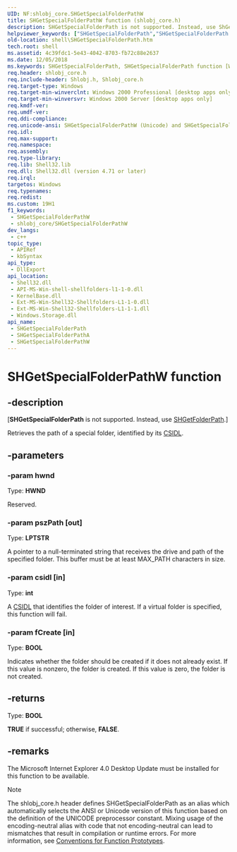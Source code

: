 ```yaml
---
UID: NF:shlobj_core.SHGetSpecialFolderPathW
title: SHGetSpecialFolderPathW function (shlobj_core.h)
description: SHGetSpecialFolderPath is not supported. Instead, use ShGetFolderPath.
helpviewer_keywords: ["SHGetSpecialFolderPath","SHGetSpecialFolderPath function [Windows Shell]","SHGetSpecialFolderPathA","SHGetSpecialFolderPathW","_win32_SHGetSpecialFolderPath","shell.SHGetSpecialFolderPath","shlobj_core/SHGetSpecialFolderPath","shlobj_core/SHGetSpecialFolderPathA","shlobj_core/SHGetSpecialFolderPathW"]
old-location: shell\SHGetSpecialFolderPath.htm
tech.root: shell
ms.assetid: 4c39fdc1-5e43-4042-8703-fb72c88e2637
ms.date: 12/05/2018
ms.keywords: SHGetSpecialFolderPath, SHGetSpecialFolderPath function [Windows Shell], SHGetSpecialFolderPathA, SHGetSpecialFolderPathW, _win32_SHGetSpecialFolderPath, shell.SHGetSpecialFolderPath, shlobj_core/SHGetSpecialFolderPath, shlobj_core/SHGetSpecialFolderPathA, shlobj_core/SHGetSpecialFolderPathW
req.header: shlobj_core.h
req.include-header: Shlobj.h, Shlobj_core.h
req.target-type: Windows
req.target-min-winverclnt: Windows 2000 Professional [desktop apps only]
req.target-min-winversvr: Windows 2000 Server [desktop apps only]
req.kmdf-ver: 
req.umdf-ver: 
req.ddi-compliance: 
req.unicode-ansi: SHGetSpecialFolderPathW (Unicode) and SHGetSpecialFolderPathA (ANSI)
req.idl: 
req.max-support: 
req.namespace: 
req.assembly: 
req.type-library: 
req.lib: Shell32.lib
req.dll: Shell32.dll (version 4.71 or later)
req.irql: 
targetos: Windows
req.typenames: 
req.redist: 
ms.custom: 19H1
f1_keywords:
 - SHGetSpecialFolderPathW
 - shlobj_core/SHGetSpecialFolderPathW
dev_langs:
 - c++
topic_type:
 - APIRef
 - kbSyntax
api_type:
 - DllExport
api_location:
 - Shell32.dll
 - API-MS-Win-shell-shellfolders-l1-1-0.dll
 - KernelBase.dll
 - Ext-MS-Win-Shell32-Shellfolders-L1-1-0.dll
 - Ext-MS-Win-Shell32-Shellfolders-L1-1-1.dll
 - Windows.Storage.dll
api_name:
 - SHGetSpecialFolderPath
 - SHGetSpecialFolderPathA
 - SHGetSpecialFolderPathW
---
```


# SHGetSpecialFolderPathW function


## -description

<p class="CCE_Message">[<b>SHGetSpecialFolderPath</b> is not supported. Instead, use <a href="https://docs.microsoft.com/windows/desktop/api/shlobj_core/nf-shlobj_core-shgetfolderpatha">SHGetFolderPath</a>.]

Retrieves the path of a special folder, identified by its <a href="https://docs.microsoft.com/windows/desktop/shell/csidl">CSIDL</a>.

## -parameters

### -param hwnd

Type: <b>HWND</b>

Reserved.

### -param pszPath [out]

Type: <b>LPTSTR</b>

A pointer to a null-terminated string that receives the drive and path of the specified folder. This buffer must be at least MAX_PATH characters in size.

### -param csidl [in]

Type: <b>int</b>

A <a href="https://docs.microsoft.com/windows/desktop/shell/csidl">CSIDL</a> that identifies the folder of interest. If a virtual folder is specified, this function will fail.

### -param fCreate [in]

Type: <b>BOOL</b>

Indicates whether the folder should be created if it does not already exist. If this value is nonzero, the folder is created. If this value is zero, the folder is not created.

## -returns

Type: <b>BOOL</b>

<b>TRUE</b> if successful; otherwise, <b>FALSE</b>.

## -remarks

The Microsoft Internet Explorer 4.0 Desktop Update must be installed for this function to be available.




> [!NOTE]
> The shlobj_core.h header defines SHGetSpecialFolderPath as an alias which automatically selects the ANSI or Unicode version of this function based on the definition of the UNICODE preprocessor constant. Mixing usage of the encoding-neutral alias with code that not encoding-neutral can lead to mismatches that result in compilation or runtime errors. For more information, see [Conventions for Function Prototypes](/windows/win32/intl/conventions-for-function-prototypes).

